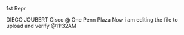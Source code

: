 1st Repr

DIEGO JOUBERT
Cisco @ One Penn Plaza
Now i am editing the file to upload and verify @11:32AM
